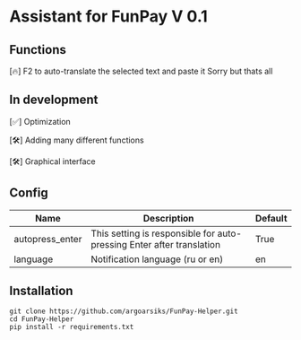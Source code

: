 # Assistant for FunPay V 0.1

## Functions

[🔥] F2 to auto-translate the selected text and paste it
Sorry but thats all

## In development

[✅] Optimization

[🛠️] Adding many different functions

[🛠️] Graphical interface

## Config

| Name | Description | Default |
|------|-------------|---------|
| autopress_enter | This setting is responsible for auto-pressing Enter after translation | True |
| language | Notification language (ru or en) | en

## Installation
```
git clone https://github.com/argoarsiks/FunPay-Helper.git
cd FunPay-Helper
pip install -r requirements.txt
```
